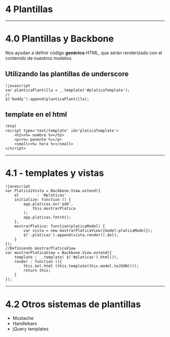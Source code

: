4 Plantillas
====================================================

------------------------------------------------------------

# 4.0 Plantillas y Backbone

Nos ayudan a definir código **genérico** HTML, que serán renderizado con el contenido de nuestros modelos.

## Utilizando las plantillas de underscore

	!javascript
	var planticaPlantilla = _.template('#platicaTemplate');
	//
	$('boddy').append(planticaPlantilla);

## template en el html

	!html
	<script type='text/template' id='platicaTemplate'>
		<h2><%= nombre %></h2>
		<p><%= ponente %></p>
		<small><%= hora %></small>
	</script>

------------------------------------------

# 4.1 - templates y vistas

	!javascript
	var Platica1Vista = Backbone.View.extend({
		el        : '#platicas'
		initialize: function () {
			app.platicas.on('add',
				this.mostrarPlatica
			);
			app.platicas.fetch();
		},
		mostrarPlatica: function(platicaModel) {
			var vista = new mostrarPlaticaView({model:platicaModel});
			$('.platicas').append(vista.render().$el);
		}
	});
	//Definiendo mostrarPlaticaView
	var mostrarPlaticaView = Backbone.View.extend({
		template : _.template( $('#platicas').html()),
		render : function (){
			this.$el.html (this.template(this.model.toJSON()));
			return this;
		}
	});

------------------------------------------

# 4.2 Otros sistemas de plantillas

 - Mustache
 - Handlebars
 - jQuery templates

